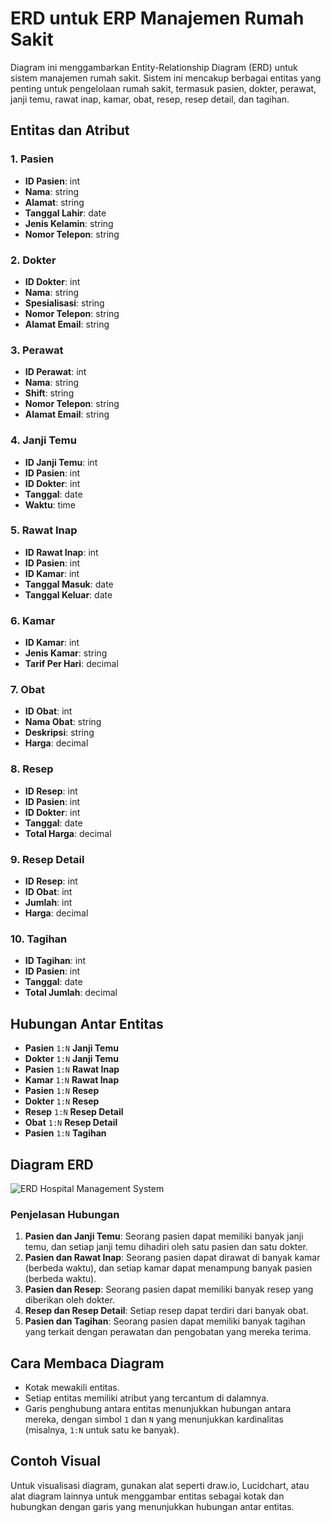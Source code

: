 # ERD untuk ERP Manajemen Rumah Sakit

Diagram ini menggambarkan Entity-Relationship Diagram (ERD) untuk sistem manajemen rumah sakit. Sistem ini mencakup berbagai entitas yang penting untuk pengelolaan rumah sakit, termasuk pasien, dokter, perawat, janji temu, rawat inap, kamar, obat, resep, resep detail, dan tagihan.

## Entitas dan Atribut

### 1. Pasien
- **ID Pasien**: int
- **Nama**: string
- **Alamat**: string
- **Tanggal Lahir**: date
- **Jenis Kelamin**: string
- **Nomor Telepon**: string

### 2. Dokter
- **ID Dokter**: int
- **Nama**: string
- **Spesialisasi**: string
- **Nomor Telepon**: string
- **Alamat Email**: string

### 3. Perawat
- **ID Perawat**: int
- **Nama**: string
- **Shift**: string
- **Nomor Telepon**: string
- **Alamat Email**: string

### 4. Janji Temu
- **ID Janji Temu**: int
- **ID Pasien**: int
- **ID Dokter**: int
- **Tanggal**: date
- **Waktu**: time

### 5. Rawat Inap
- **ID Rawat Inap**: int
- **ID Pasien**: int
- **ID Kamar**: int
- **Tanggal Masuk**: date
- **Tanggal Keluar**: date

### 6. Kamar
- **ID Kamar**: int
- **Jenis Kamar**: string
- **Tarif Per Hari**: decimal

### 7. Obat
- **ID Obat**: int
- **Nama Obat**: string
- **Deskripsi**: string
- **Harga**: decimal

### 8. Resep
- **ID Resep**: int
- **ID Pasien**: int
- **ID Dokter**: int
- **Tanggal**: date
- **Total Harga**: decimal

### 9. Resep Detail
- **ID Resep**: int
- **ID Obat**: int
- **Jumlah**: int
- **Harga**: decimal

### 10. Tagihan
- **ID Tagihan**: int
- **ID Pasien**: int
- **Tanggal**: date
- **Total Jumlah**: decimal

## Hubungan Antar Entitas

- **Pasien** `1:N` **Janji Temu**
- **Dokter** `1:N` **Janji Temu**
- **Pasien** `1:N` **Rawat Inap**
- **Kamar** `1:N` **Rawat Inap**
- **Pasien** `1:N` **Resep**
- **Dokter** `1:N` **Resep**
- **Resep** `1:N` **Resep Detail**
- **Obat** `1:N` **Resep Detail**
- **Pasien** `1:N` **Tagihan**

## Diagram ERD

![ERD Hospital Management System](ERD_Hospital_Management_System.png)

### Penjelasan Hubungan
1. **Pasien dan Janji Temu**: Seorang pasien dapat memiliki banyak janji temu, dan setiap janji temu dihadiri oleh satu pasien dan satu dokter.
2. **Pasien dan Rawat Inap**: Seorang pasien dapat dirawat di banyak kamar (berbeda waktu), dan setiap kamar dapat menampung banyak pasien (berbeda waktu).
3. **Pasien dan Resep**: Seorang pasien dapat memiliki banyak resep yang diberikan oleh dokter.
4. **Resep dan Resep Detail**: Setiap resep dapat terdiri dari banyak obat.
5. **Pasien dan Tagihan**: Seorang pasien dapat memiliki banyak tagihan yang terkait dengan perawatan dan pengobatan yang mereka terima.

## Cara Membaca Diagram

- Kotak mewakili entitas.
- Setiap entitas memiliki atribut yang tercantum di dalamnya.
- Garis penghubung antara entitas menunjukkan hubungan antara mereka, dengan simbol `1` dan `N` yang menunjukkan kardinalitas (misalnya, `1:N` untuk satu ke banyak).

## Contoh Visual

Untuk visualisasi diagram, gunakan alat seperti draw.io, Lucidchart, atau alat diagram lainnya untuk menggambar entitas sebagai kotak dan hubungkan dengan garis yang menunjukkan hubungan antar entitas.
